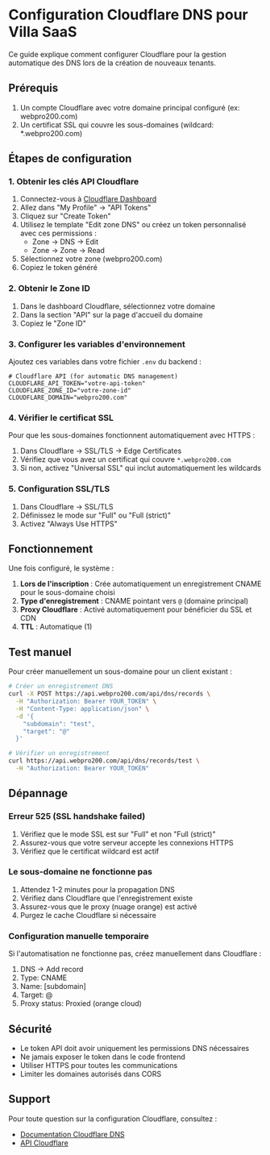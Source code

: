 # Configuration Cloudflare DNS pour Villa SaaS

Ce guide explique comment configurer Cloudflare pour la gestion automatique des DNS lors de la création de nouveaux tenants.

## Prérequis

1. Un compte Cloudflare avec votre domaine principal configuré (ex: webpro200.com)
2. Un certificat SSL qui couvre les sous-domaines (wildcard: *.webpro200.com)

## Étapes de configuration

### 1. Obtenir les clés API Cloudflare

1. Connectez-vous à [Cloudflare Dashboard](https://dash.cloudflare.com)
2. Allez dans "My Profile" → "API Tokens"
3. Cliquez sur "Create Token"
4. Utilisez le template "Edit zone DNS" ou créez un token personnalisé avec ces permissions :
   - Zone → DNS → Edit
   - Zone → Zone → Read
5. Sélectionnez votre zone (webpro200.com)
6. Copiez le token généré

### 2. Obtenir le Zone ID

1. Dans le dashboard Cloudflare, sélectionnez votre domaine
2. Dans la section "API" sur la page d'accueil du domaine
3. Copiez le "Zone ID"

### 3. Configurer les variables d'environnement

Ajoutez ces variables dans votre fichier `.env` du backend :

```env
# Cloudflare API (for automatic DNS management)
CLOUDFLARE_API_TOKEN="votre-api-token"
CLOUDFLARE_ZONE_ID="votre-zone-id"
CLOUDFLARE_DOMAIN="webpro200.com"
```

### 4. Vérifier le certificat SSL

Pour que les sous-domaines fonctionnent automatiquement avec HTTPS :

1. Dans Cloudflare → SSL/TLS → Edge Certificates
2. Vérifiez que vous avez un certificat qui couvre `*.webpro200.com`
3. Si non, activez "Universal SSL" qui inclut automatiquement les wildcards

### 5. Configuration SSL/TLS

1. Dans Cloudflare → SSL/TLS
2. Définissez le mode sur "Full" ou "Full (strict)"
3. Activez "Always Use HTTPS"

## Fonctionnement

Une fois configuré, le système :

1. **Lors de l'inscription** : Crée automatiquement un enregistrement CNAME pour le sous-domaine choisi
2. **Type d'enregistrement** : CNAME pointant vers `@` (domaine principal)
3. **Proxy Cloudflare** : Activé automatiquement pour bénéficier du SSL et CDN
4. **TTL** : Automatique (1)

## Test manuel

Pour créer manuellement un sous-domaine pour un client existant :

```bash
# Créer un enregistrement DNS
curl -X POST https://api.webpro200.com/api/dns/records \
  -H "Authorization: Bearer YOUR_TOKEN" \
  -H "Content-Type: application/json" \
  -d '{
    "subdomain": "test",
    "target": "@"
  }'

# Vérifier un enregistrement
curl https://api.webpro200.com/api/dns/records/test \
  -H "Authorization: Bearer YOUR_TOKEN"
```

## Dépannage

### Erreur 525 (SSL handshake failed)

1. Vérifiez que le mode SSL est sur "Full" et non "Full (strict)"
2. Assurez-vous que votre serveur accepte les connexions HTTPS
3. Vérifiez que le certificat wildcard est actif

### Le sous-domaine ne fonctionne pas

1. Attendez 1-2 minutes pour la propagation DNS
2. Vérifiez dans Cloudflare que l'enregistrement existe
3. Assurez-vous que le proxy (nuage orange) est activé
4. Purgez le cache Cloudflare si nécessaire

### Configuration manuelle temporaire

Si l'automatisation ne fonctionne pas, créez manuellement dans Cloudflare :

1. DNS → Add record
2. Type: CNAME
3. Name: [subdomain]
4. Target: @
5. Proxy status: Proxied (orange cloud)

## Sécurité

- Le token API doit avoir uniquement les permissions DNS nécessaires
- Ne jamais exposer le token dans le code frontend
- Utiliser HTTPS pour toutes les communications
- Limiter les domaines autorisés dans CORS

## Support

Pour toute question sur la configuration Cloudflare, consultez :
- [Documentation Cloudflare DNS](https://developers.cloudflare.com/dns/)
- [API Cloudflare](https://developers.cloudflare.com/api/)